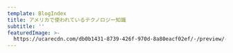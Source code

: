 ```yaml
---
template: BlogIndex
title: アメリカで使われているテクノロジー知識
subtitle: ''
featuredImage: >-
  https://ucarecdn.com/db0b1431-8739-426f-970d-8a80eacf02ef/-/preview/-/rotate/270/
---
```


